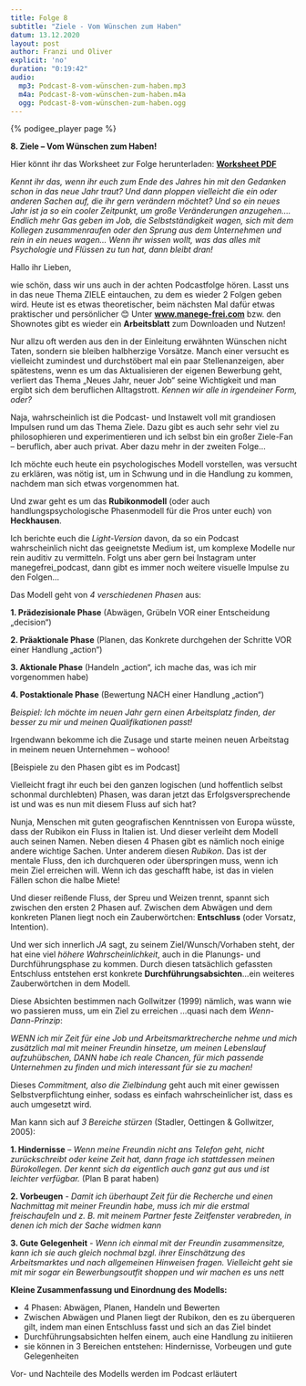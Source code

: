```yaml
---
title: Folge 8
subtitle: "Ziele - Vom Wünschen zum Haben"
datum: 13.12.2020
layout: post
author: Franzi und Oliver
explicit: 'no'
duration: "0:19:42"
audio:
  mp3: Podcast-8-vom-wünschen-zum-haben.mp3
  m4a: Podcast-8-vom-wünschen-zum-haben.m4a
  ogg: Podcast-8-vom-wünschen-zum-haben.ogg
---
```


{% podigee_player page %}


**8. Ziele – Vom Wünschen zum Haben!**

Hier könnt ihr das Worksheet zur Folge herunterladen: [**Worksheet PDF**](/download/worksheet_ziele_1.pdf)

*Kennt ihr das, wenn ihr euch zum Ende des Jahres hin mit den Gedanken schon in das neue Jahr traut? Und dann ploppen vielleicht die ein oder anderen Sachen auf, die ihr gern verändern möchtet? Und so ein neues Jahr ist ja so ein cooler Zeitpunkt, um große Veränderungen anzugehen…. Endlich mehr Gas geben im Job, die Selbstständigkeit wagen, sich mit dem Kollegen zusammenraufen oder den Sprung aus dem Unternehmen und rein in ein neues wagen… Wenn ihr wissen wollt, was das alles mit Psychologie und  Flüssen zu tun hat, dann bleibt dran!*

Hallo ihr Lieben,

wie schön, dass wir uns auch in der achten Podcastfolge hören. Lasst uns in das neue Thema ZIELE eintauchen, zu dem es wieder 2 Folgen geben wird. Heute ist es etwas theoretischer, beim nächsten Mal dafür etwas praktischer und persönlicher 😊 Unter **www.manege-frei.com** bzw. den Shownotes gibt es wieder ein **Arbeitsblatt** zum Downloaden und Nutzen!

Nur allzu oft werden aus den in der Einleitung erwähnten Wünschen nicht Taten, sondern sie bleiben halbherzige Vorsätze. Manch einer versucht es vielleicht zumindest und durchstöbert mal ein paar Stellenanzeigen, aber spätestens, wenn es um das Aktualisieren der eigenen Bewerbung geht, verliert das Thema „Neues Jahr, neuer Job“ seine Wichtigkeit und man ergibt sich dem beruflichen Alltagstrott. *Kennen wir alle in irgendeiner Form, oder?*

Naja, wahrscheinlich ist die Podcast- und Instawelt voll mit grandiosen Impulsen rund um das Thema Ziele. Dazu gibt es auch sehr sehr viel zu philosophieren und experimentieren und ich selbst bin ein großer Ziele-Fan – beruflich, aber auch privat. Aber dazu mehr in der zweiten Folge…

Ich möchte euch heute ein psychologisches Modell vorstellen, was versucht zu erklären, was nötig ist, um in Schwung und in die Handlung zu kommen, nachdem man sich etwas vorgenommen hat.

Und zwar geht es um das **Rubikonmodell** (oder auch handlungspsychologische Phasenmodell für die Pros unter euch) von **Heckhausen**.

Ich berichte euch die *Light-Version* davon, da so ein Podcast wahrscheinlich nicht das geeignetste Medium ist, um komplexe Modelle nur rein auditiv zu vermitteln. Folgt uns aber gern bei Instagram unter manegefrei_podcast, dann gibt es immer noch weitere visuelle Impulse zu den Folgen…

Das Modell geht von *4 verschiedenen Phasen* aus:

**1. Prädezisionale Phase** (Abwägen, Grübeln VOR einer Entscheidung „decision“)

**2. Präaktionale Phase** (Planen, das Konkrete durchgehen der Schritte VOR einer Handlung „action“)

**3. Aktionale Phase** (Handeln „action“, ich mache das, was ich mir vorgenommen habe)

**4. Postaktionale Phase** (Bewertung NACH einer Handlung „action“)


*Beispiel: Ich möchte im neuen Jahr gern einen Arbeitsplatz finden, der besser zu mir und meinen Qualifikationen passt!*

Irgendwann bekomme ich die Zusage und starte meinen neuen Arbeitstag in meinem neuen Unternehmen – wohooo! 

[Beispiele zu den Phasen gibt es im Podcast]

Vielleicht fragt ihr euch bei den ganzen logischen (und hoffentlich selbst schonmal durchlebten) Phasen, was daran jetzt das Erfolgsversprechende ist und was es nun mit diesem Fluss auf sich hat?

Nunja, Menschen mit guten geografischen Kenntnissen von Europa wüsste, dass der Rubikon ein Fluss in Italien ist. Und dieser verleiht dem Modell auch seinen Namen. Neben diesen 4 Phasen gibt es nämlich noch einige andere wichtige Sachen. Unter anderem diesen *Rubikon*. Das ist der mentale Fluss, den ich durchqueren oder überspringen muss, wenn ich mein Ziel erreichen will. Wenn ich das geschafft habe, ist das in vielen Fällen schon die halbe Miete!

Und dieser reißende Fluss, der Spreu und Weizen trennt, spannt sich zwischen den ersten 2 Phasen auf. Zwischen dem Abwägen und dem konkreten Planen liegt noch ein Zauberwörtchen: **Entschluss** (oder Vorsatz, Intention).

Und wer sich innerlich *JA* sagt, zu seinem Ziel/Wunsch/Vorhaben steht, der hat eine viel *höhere Wahrscheinlichkeit*, auch in die Planungs- und Durchführungsphase zu kommen. Durch diesen tatsächlich gefassten Entschluss entstehen erst konkrete **Durchführungsabsichten**…ein weiteres Zauberwörtchen in dem Modell.

Diese Absichten bestimmen nach Gollwitzer (1999) nämlich, was wann wie wo passieren muss, um ein Ziel zu erreichen …quasi nach dem *Wenn-Dann-Prinzip*:

*WENN ich mir Zeit für eine Job und Arbeitsmarktrecherche nehme und mich zusätzlich mal mit meiner Freundin hinsetze, um meinen Lebenslauf aufzuhübschen, DANN habe ich reale Chancen, für mich passende Unternehmen zu finden und mich interessant für sie zu machen!*

Dieses *Commitment, also die Zielbindung* geht auch mit einer gewissen Selbstverpflichtung einher, sodass es einfach wahrscheinlicher ist, dass es auch umgesetzt wird.

Man kann sich auf *3 Bereiche stürzen* (Stadler, Oettingen & Gollwitzer, 2005):

**1. Hindernisse** – *Wenn meine Freundin nicht ans Telefon geht, nicht zurückschreibt oder keine Zeit hat, dann frage ich stattdessen meinen Bürokollegen. Der kennt sich da eigentlich auch ganz gut aus und ist leichter verfügbar.* (Plan B parat haben)

**2. Vorbeugen** - *Damit ich überhaupt Zeit für die Recherche und einen Nachmittag mit meiner Freundin habe, muss ich mir die erstmal freischaufeln und z. B. mit meinem Partner feste Zeitfenster verabreden, in denen ich mich der Sache widmen kann*

**3. Gute Gelegenheit** - *Wenn ich einmal mit der Freundin zusammensitze, kann ich sie auch gleich nochmal bzgl. ihrer Einschätzung des Arbeitsmarktes und nach allgemeinen Hinweisen fragen. Vielleicht geht sie mit mir sogar ein Bewerbungsoutfit shoppen und wir machen es uns nett*

**Kleine Zusammenfassung und Einordnung des Modells:**

- 4 Phasen: Abwägen, Planen, Handeln und Bewerten
- Zwischen Abwägen und Planen liegt der Rubikon, den es zu überqueren gilt, indem man einen Entschluss fasst und sich an das Ziel bindet
- Durchführungsabsichten helfen einem, auch eine Handlung zu initiieren
- sie können in 3 Bereichen entstehen: Hindernisse, Vorbeugen und gute Gelegenheiten

Vor- und Nachteile des Modells werden im Podcast erläutert
